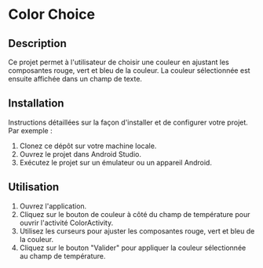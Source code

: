 # Color Choice

## Description

Ce projet permet à l'utilisateur de choisir une couleur en ajustant les composantes rouge, vert et bleu de la couleur. La couleur sélectionnée est ensuite affichée dans un champ de texte.

## Installation

Instructions détaillées sur la façon d'installer et de configurer votre projet. Par exemple :

1. Clonez ce dépôt sur votre machine locale.
2. Ouvrez le projet dans Android Studio.
3. Exécutez le projet sur un émulateur ou un appareil Android.

## Utilisation

1. Ouvrez l'application.
2. Cliquez sur le bouton de couleur à côté du champ de température pour ouvrir l'activité ColorActivity.
3. Utilisez les curseurs pour ajuster les composantes rouge, vert et bleu de la couleur.
4. Cliquez sur le bouton "Valider" pour appliquer la couleur sélectionnée au champ de température.